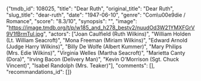 {"tmdb_id": 108025, "title": "Dear Ruth", "original_title": "Dear Ruth", "slug_title": "dear-ruth", "date": "1947-06-10", "genre": "Com\u00e9die / Romance", "score": "8.3/10", "synopsis": "", "image": "https://image.tmdb.org/t/p/w185_and_h278_bestv2/nuudOd3W21YMXFGrV9V1fBrmTul.jpg", "actors": ["Joan Caulfield (Ruth Wilkins)", "William Holden (Lt. William Seacroft)", "Mona Freeman (Miriam Wilkins)", "Edward Arnold (Judge Harry Wilkins)", "Billy De Wolfe (Albert Kummer)", "Mary Philips (Mrs. Edie Wilkins)", "Virginia Welles (Martha Seacroft)", "Marietta Canty (Dora)", "Irving Bacon (Delivery Man)", "Kevin O'Morrison (Sgt. Chuck Vincent)", "Isabel Randolph (Mrs. Teaker)"], "comments": [], "recommandations_id": []}